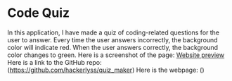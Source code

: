 # Code Quiz
In this application, I have made a quiz of coding-related questions for the user to answer.
Every time the user answers incorrectly, the background color will indicate red. When the user answers correctly, the background color changes to green.
Here is a screenshot of the page: [Website preview](assets/Images/screenshot.jpg)
Here is a link to the GitHub repo: (https://github.com/hackerlyss/quiz_maker)
Here is the webpage: ()